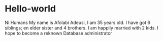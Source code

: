 # Hello-world

Ni Humans
My name is Afolabi Adeusi, I am 35 years old. 
I have got 6 siblings; en elder sister and 4 brothers. 
I am happily married with 2 kids. I hope to become a reknown Database administrator

